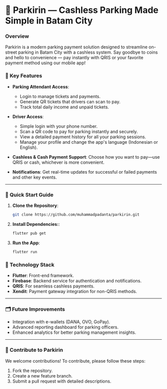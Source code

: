 # 🚗 Parkirin — Cashless Parking Made Simple in Batam City

### Overview

Parkirin is a modern parking payment solution designed to streamline on-street parking in Batam City with a cashless system. Say goodbye to coins and hello to convenience — pay instantly with QRIS or your favorite payment method using our mobile app!

### 📱 Key Features

- **Parking Attendant Access**:

  - Login to manage tickets and payments.
  - Generate QR tickets that drivers can scan to pay.
  - Track total daily income and unpaid tickets.

- **Driver Access**:

  - Simple login with your phone number.
  - Scan a QR code to pay for parking instantly and securely.
  - View a detailed payment history for all your parking sessions.
  - Manage your profile and change the app's language (Indonesian or English).

- **Cashless & Cash Payment Support**: Choose how you want to pay—use QRIS or cash, whichever is more convenient.

- **Notifications**: Get real-time updates for successful or failed payments and other key events.

---

### 🚀 Quick Start Guide

1. **Clone the Repository**:

   ```bash
   git clone https://github.com/muhammadpadanta/parkirin.git
   ```

2. **Install Dependencies:**:

   ```bash
   flutter pub get
   ```

3. **Run the App**:
   ```bash
   flutter run
   ```

### 🔧 Technology Stack

- **Flutter**: Front-end framework.
- **Firebase**: Backend service for authentication and notifications.
- **QRIS**: For seamless cashless payments.
- **Xendit**: Payment gateway integration for non-QRIS methods.

---

### 🗂️ Future Improvements

- Integration with e-wallets (DANA, OVO, GoPay).
- Advanced reporting dashboard for parking officers.
- Enhanced analytics for better parking management insights.

---

### 🌟 Contribute to Parkirin

We welcome contributions! To contribute, please follow these steps:

1. Fork the repository.
2. Create a new feature branch.
3. Submit a pull request with detailed descriptions.

